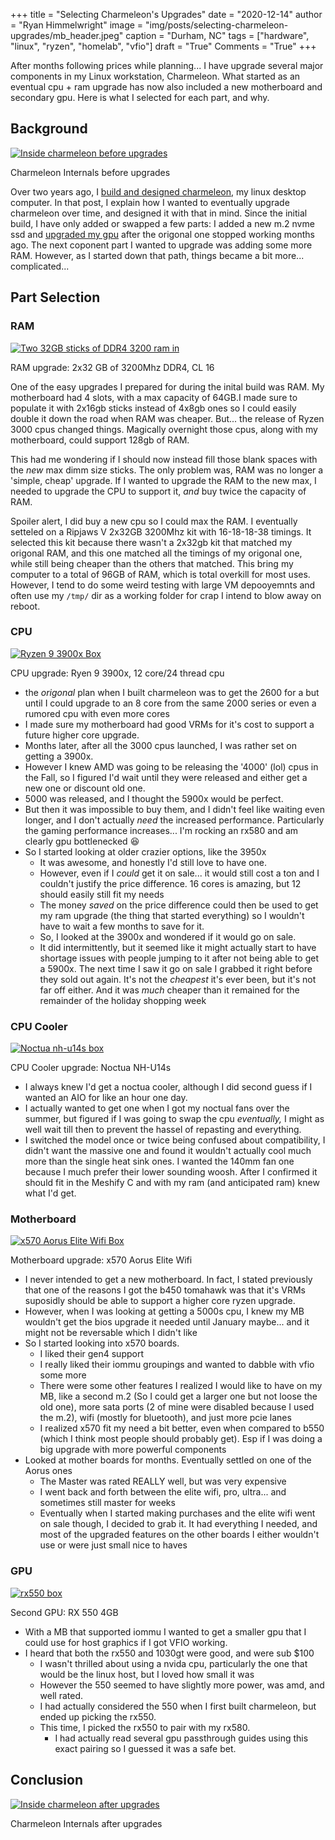 +++
title   = "Selecting Charmeleon's Upgrades"
date    = "2020-12-14"
author  = "Ryan Himmelwright"
image   = "img/posts/selecting-charmeleon-upgrades/mb_header.jpeg"
caption = "Durham, NC"
tags    = ["hardware", "linux", "ryzen", "homelab", "vfio"]
draft   = "True"
Comments = "True"
+++

After months following prices while
planning... I have upgrade several major components in
my Linux workstation, Charmeleon. What started as an eventual cpu + ram upgrade
has now also included a new motherboard and secondary gpu. Here is what I
selected for each part, and why.

<!--more-->

## Background

<a href="../../img/posts/selecting-charmeleon-upgrades/pre_upgrades.jpeg"><img alt="Inside charmeleon before upgrades" src="../../img/posts/selecting-charmeleon-upgrades/pre_upgrades.jpeg" style="max-width: 100%;"/></a>
<div class="caption">Charmeleon Internals before upgrades</div>

Over two years ago, I [build and designed
charmeleon](post/charmeleon-desktop-design/), my linux desktop computer. In
that post, I explain how I wanted to eventually upgrade charmeleon over time,
and designed it with that in mind. Since the initial build, I have only added
or swapped a few parts: I added a new m.2 nvme ssd and 
[upgraded my gpu](/post/rx580-upgrade/) after the origonal one stopped working 
months ago. The next coponent part I wanted to upgrade was adding some more RAM.
However, as I started down that path, things became a bit more... complicated...

## Part Selection

### RAM

<a href="../../img/posts/selecting-charmeleon-upgrades/ripjaws_ram.jpeg"><img alt="Two 32GB sticks of DDR4 3200 ram in" src="../../img/posts/selecting-charmeleon-upgrades/ripjaws_ram.jpeg" style="max-width:
100%;"/></a>
<div class="caption">RAM upgrade: 2x32 GB of 3200Mhz DDR4, CL 16</div>

One of the easy upgrades I prepared for during the inital build was RAM. My motherboard had 4 slots, with a max capacity of 64GB.I made sure to populate it with 2x16gb sticks instead of 4x8gb ones so I could easily double it down the road when RAM was cheaper.
But... the release of Ryzen 3000 cpus changed things. Magically overnight those
cpus, along with my motherboard, could support 128gb of RAM.

This had me wondering if I should now instead fill those blank spaces with the *new* max dimm size sticks.
The only problem was, RAM was no longer a 'simple, cheap' upgrade. If I wanted to upgrade the RAM to the new max, I needed to upgrade the CPU to support it, *and* buy twice the capacity of RAM.

Spoiler alert, I did buy a new cpu so I could max the RAM. I eventually setteled on a Ripjaws V 2x32GB 3200Mhz kit with 16-18-18-38 timings. It selected this kit because there wasn't a 2x32gb kit that matched my origonal RAM, and this one matched all the timings of my origonal one, while still being cheaper than the others that matched. This bring my computer to a total of 96GB of RAM, which is total overkill for most uses. However, I tend to do some weird testing with large VM depooyemnts and often use my `/tmp/` dir as a working folder for crap I intend to blow away on reboot.

### CPU

<a href="../../img/posts/selecting-charmeleon-upgrades/ryzen9_box.jpeg"><img alt="Ryzen 9 3900x Box" src="../../img/posts/selecting-charmeleon-upgrades/ryzen9_box.jpeg" style="max-width:
100%;"/></a>
<div class="caption">CPU upgrade: Ryen 9 3900x, 12 core/24 thread cpu</div>

* the *origonal* plan when I built charmeleon was to get the 2600 for a but until I could upgrade to an 8 core from the same 2000 series or even a rumored cpu with even more cores
* I made sure my motherboard had good VRMs for it's cost to support a future higher core upgrade.
* Months later, after all the 3000 cpus launched, I was rather set on getting a 3900x.
* However I knew AMD was going to be releasing the '4000' (lol) cpus in the Fall, so I figured I'd wait until they were released and either get a new one or discount old one.
* 5000 was released, and I thought the 5900x would be perfect.
* But then it was impossible to buy them, and I didn't feel like waiting even longer, and I don't actually *need* the increased performance. Particularly the gaming performance increases... I'm rocking an rx580 and am clearly gpu bottlenecked 😆
* So I started looking at older crazier options, like the 3950x
    * It was awesome, and honestly I'd still love to have one.
    * However, even if I *could* get it on sale... it would still cost a ton and I couldn't justify the price difference. 16 cores is amazing, but 12 should easily still fit my needs
    * The money *saved* on the price difference could then be used to get my ram upgrade (the thing that started everything) so I wouldn't have to wait a few months to save for it.
    * So, I looked at the 3900x and wondered if it would go on sale.
    * It did intermittently, but it seemed like it might actually start to have shortage issues with people jumping to it after not being able to get a 5900x. The next time I saw it go on sale I grabbed it right before they sold out again. It's not the *cheapest* it's ever been, but it's not far off either. And it was *much* cheaper than it remained for the remainder of the holiday shopping week

### CPU Cooler

<a href="../../img/posts/selecting-charmeleon-upgrades/noctua_box.jpeg"><img alt="Noctua nh-u14s box" src="../../img/posts/selecting-charmeleon-upgrades/noctua_box.jpeg" style="max-width: 100%;"/></a>
<div class="caption">CPU Cooler upgrade: Noctua NH-U14s</div>

* I always knew I'd get a noctua cooler, although I did second guess if I wanted an AIO for like an hour one day.
* I actually wanted to get one when I got my noctual fans over the summer, but figured if I was going to swap the cpu *eventually,* I might as well wait till then to prevent the hassel of repasting and everything.
* I switched the model once or twice being confused about compatibility, I didn't want the massive one and found it wouldn't actually cool much more than the single heat sink ones. I wanted the 140mm fan one because I much prefer their lower sounding woosh. After I confirmed it should fit in the Meshify C and with my ram (and anticipated ram) knew what I'd get.

### Motherboard

<a href="../../img/posts/selecting-charmeleon-upgrades/mb_box.jpeg"><img alt="x570 Aorus Elite Wifi Box" src="../../img/posts/selecting-charmeleon-upgrades/mb_box.jpeg" style="max-width: 100%;"/></a>
<div class="caption">Motherboard upgrade: x570 Aorus Elite Wifi</div>

* I never intended to get a new motherboard. In fact, I stated previously that one of the reasons I got the b450 tomahawk was that it's VRMs suposidly should be able to support a higher core ryzen upgrade.
* However, when I was looking at getting a 5000s cpu, I knew my MB wouldn't get the bios upgrade it needed until January maybe... and it might not be reversable which I didn't like
* So I started looking into x570 boards.
    * I liked their gen4 support
    * I really liked their iommu groupings and wanted to dabble with vfio some more
    * There were some other features I realized I would like to have on my MB, like a second m.2 (So I could get a larger one but not loose the old one), more sata ports (2 of mine were disabled because I used the m.2), wifi (mostly for bluetooth), and just more pcie lanes
    * I realized x570 fit my need a bit better, even when compared to b550 (which I think most people should probably get). Esp if I was doing a big upgrade with more powerful components
* Looked at mother boards for months. Eventually settled on one of the Aorus ones
    * The Master was rated REALLY well, but was very expensive
    * I went back and forth between the elite wifi, pro, ultra... and sometimes still master for weeks
    * Eventually when I started making purchases and the elite wifi went on sale though, I decided to grab it. It had everything I needed, and most of the upgraded features on the other boards I either wouldn't use or were just small nice to haves

### GPU

<a href="../../img/posts/selecting-charmeleon-upgrades/gpu_box.jpeg"><img alt="rx550 box" src="../../img/posts/selecting-charmeleon-upgrades/gpu_box.jpeg" style="max-width: 100%;"/></a>
<div class="caption">Second GPU: RX 550 4GB</div>

* With a MB that supported iommu I wanted to get a smaller gpu that I could use for host graphics if I got VFIO working.
* I heard that both the rx550 and 1030gt were good, and were sub $100
    * I wasn't thrilled about using a nvida cpu, particularly the one that would be the linux host, but I loved how small it was
    * However the 550 seemed to have slightly more power, was amd, and well rated.
    * I had actually considered the 550 when I first built charmeleon, but ended up picking the rx550.
    * This time, I picked the rx550 to pair with my rx580.
        * I had actually read several gpu passthrough guides using this exact pairing so I guessed it was a safe bet.

## Conclusion

<a href="../../img/posts/selecting-charmeleon-upgrades/post_upgrades.jpeg"><img alt="Inside charmeleon after upgrades" src="../../img/posts/selecting-charmeleon-upgrades/post_upgrades.jpeg" style="max-width: 100%;"/></a>
<div class="caption">Charmeleon Internals after upgrades</div>
